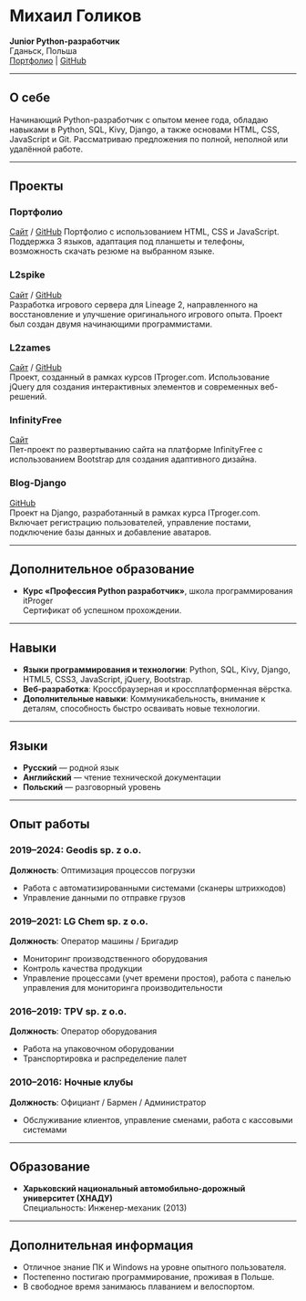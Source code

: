 # Михаил Голиков  
**Junior Python-разработчик**  
Гданьск, Польша  
[Портфолио](https://inspektop.github.io/Portfolio/) | [GitHub](https://github.com/InsPekToP)  

 

---

## О себе
Начинающий Python-разработчик с опытом менее года, обладаю навыками в Python, SQL, Kivy, Django, а также основами HTML, CSS, JavaScript и Git. Рассматриваю предложения по полной, неполной или удалённой работе.

---

## Проекты

### **Портфолио**  
[Сайт](https://inspektop.github.io/Portfolio/) / [GitHub](https://github.com/InsPekToP/Portfolio)
Портфолио с использованием HTML, CSS и JavaScript. Поддержка 3 языков, адаптация под планшеты и телефоны, возможность скачать резюме на выбранном языке.

### **L2spike**  
[Сайт](https://inspektop.github.io/L2spike/) / [GitHub](https://github.com/InsPekToP/L2spike)  
Разработка игрового сервера для Lineage 2, направленного на восстановление и улучшение оригинального игрового опыта. Проект был создан двумя начинающими программистами.

### **L2zames**  
[Сайт](https://inspektop.github.io/GitHub_Pages_test/) / [GitHub](https://github.com/InsPekToP/L2zames)  
Проект, созданный в рамках курсов ITproger.com. Использование jQuery для создания интерактивных элементов и современных веб-решений.

### **InfinityFree**  
[Сайт](https://github.com/InsPekToP/InfinityFree)  
Пет-проект по развертыванию сайта на платформе InfinityFree с использованием Bootstrap для создания адаптивного дизайна.

### **Blog-Django**  
[GitHub](https://github.com/InsPekToP/Blog-Django)  
Проект на Django, разработанный в рамках курса ITproger.com. Включает регистрацию пользователей, управление постами, подключение базы данных и добавление аватаров.

---

## Дополнительное образование
- **Курс «Профессия Python разработчик»**, школа программирования itProger  
  Сертификат об успешном прохождении.

---

## Навыки
- **Языки программирования и технологии**: Python, SQL, Kivy, Django, HTML5, CSS3, JavaScript, jQuery, Bootstrap.
- **Веб-разработка**: Кроссбраузерная и кроссплатформенная вёрстка.
- **Дополнительные навыки**: Коммуникабельность, внимание к деталям, способность быстро осваивать новые технологии.

---

## Языки
- **Русский** — родной язык  
- **Английский** — чтение технической документации  
- **Польский** — разговорный уровень  

---

## Опыт работы

### **2019–2024: Geodis sp. z o.o.**  
**Должность**: Оптимизация процессов погрузки  
- Работа с автоматизированными системами (сканеры штрихкодов)  
- Управление данными по отправке грузов  

### **2019–2021: LG Chem sp. z o.o.**  
**Должность**: Оператор машины / Бригадир  
- Мониторинг производственного оборудования  
- Контроль качества продукции  
- Управление процессами (учет времени простоя), работа с панелью управления для мониторинга производительности  

### **2016–2019: TPV sp. z o.o.**  
**Должность**: Оператор оборудования  
- Работа на упаковочном оборудовании  
- Транспортировка и распределение палет  

### **2010–2016: Ночные клубы**  
**Должность**: Официант / Бармен / Администратор  
- Обслуживание клиентов, управление сменами, работа с кассовыми системами  

---

## Образование
- **Харьковский национальный автомобильно-дорожный университет (ХНАДУ)**  
  Специальность: Инженер-механик (2013)

---

## Дополнительная информация
- Отличное знание ПК и Windows на уровне опытного пользователя.  
- Постепенно постигаю программирование, проживая в Польше.  
- В свободное время занимаюсь плаванием и велоспортом.
